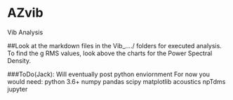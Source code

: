 # AZvib
Vib Analysis

##Look at the markdown files in the Vib_..../ folders for executed analysis.
To find the g RMS values, look above the charts for the Power Spectral Density.

###ToDo(Jack): Will eventually post python enviornment
For now you would need:
python 3.6+
numpy
pandas
scipy
matplotlib
acoustics
npTdms
jupyter
